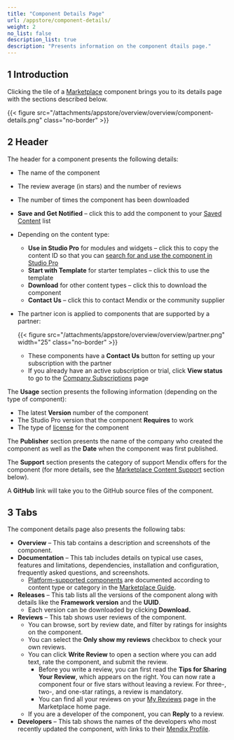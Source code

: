 ```yaml
---
title: "Component Details Page"
url: /appstore/component-details/
weight: 2
no_list: false
description_list: true
description: "Presents information on the component dtails page."
---
```

## 1 Introduction

Clicking the tile of a [Marketplace](https://marketplace.mendix.com/) component brings you to its details page with the sections described below.

{{< figure src="/attachments/appstore/overview/overview/component-details.png" class="no-border" >}}

## 2 Header

The header for a component presents the following details:

* The name of the component

* The review average (in stars) and the number of reviews

* The number of times the component has been downloaded

* <a id="saved"></a>**Save and Get Notified** – click this to add the component to your [Saved Content](/appstore/overview/#personal) list

* Depending on the content type:

  * **Use in Studio Pro** for modules and widgets – click this to copy the content ID so that you can [search for and use the component in Studio Pro](/appstore/use-content/#current-sp)
  * **Start with Template** for starter templates – click this to use the template
  * **Download** for other content types – click this to download the component
  * **Contact Us** – click this to contact Mendix or the community supplier

* <a id="partner-icon"></a>The partner icon is applied to components that are supported by a partner:

  {{< figure src="/attachments/appstore/overview/overview/partner.png"  width="25"  class="no-border" >}}

  * These components have a **Contact Us** button for setting up your subscription with the partner
  * If you already have an active subscription or trial, click **View status** to go to the [Company Subscriptions](/appstore/overview/#company-subscriptions) page

<a id="usage"></a>The **Usage** section presents  the following information (depending on the type of component):

* The latest **Version** number of the component
* The Studio Pro version that the component **Requires** to work
* The type of [license](/appstore/sharing-content/#license) for the component

The **Publisher** section presents the name of the company who created the component as well as the **Date** when the component was first published.

The **Support** section presents the category of support Mendix offers for the component (for more details, see the [Marketplace Content Support](/appstore/marketplace-content-support/) section below).

A **GitHub** link will take you to the GitHub source files of the component.

## 3 Tabs

The component details page also presents the following tabs:

* **Overview** – This tab contains a description and screenshots of the component.
* **Documentation** – This tab includes details on typical use cases, features and limitations, dependencies, installation and configuration, frequently asked questions, and screenshots.
  * [Platform-supported components](/appstore/marketplace-content-support/#category) are documented according to content type or category in the [Marketplace Guide](/appstore/).
* **Releases** – This tab lists all the versions of the component along with details like the **Framework version** and the **UUID**.
  * Each version can be downloaded by clicking **Download.**
* **Reviews** – This tab shows user reviews of the component.
  * You can browse,  sort by review date, and filter by ratings for insights on the component.
  * You can select the **Only show my reviews** checkbox to check your own reviews.
  * You can click **Write Review** to open a section where you can add text, rate the component, and submit the review.
    * Before you write a review, you can first read the **Tips for Sharing Your Review**, which appears on the right. You can now rate a component four or five stars without leaving a review. For three-, two-, and one-star ratings, a review is mandatory.
    * You can find all your reviews on your [My Reviews](/appstore/overview/#my-reviews) page in the Marketplace home page.
  * If you are a developer of the component, you can **Reply** to a review.
* **Developers** – This tab shows the names of the developers who most recently updated the component, with links to their [Mendix Profile](/community-tools/mendix-profile/).